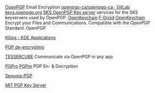 
[OpenPGP](https://www.openpgp.org/)
Email Encryption
[openpgp-ca/openpgp-ca · GitLab](https://gitlab.com/openpgp-ca/openpgp-ca)
[keys.openpgp.org](https://keys.openpgp.org/)
[SKS OpenPGP Key server](https://keyserver.ubuntu.com/)
services for the SKS keyservers used by OpenPGP.
[OpenKeychain](https://github.com/open-keychain/open-keychain)
[F-Droid](https://www.f-droid.org/app/org.sufficientlysecure.keychain)
[OpenKeychain](https://f-droid.org/packages/org.sufficientlysecure.keychain)
Encrypt your Files and Communications. Compatible with the OpenPGP Standard.
OpenPGP

[KGpg - KDE Applications](https://apps.kde.org/kgpg)

[PGP de-encrypting](https://sela.io/pgp)

[TESSERCUBE](https://github.com/DimensionDev/TesserPG-Android)
Communicate via OpenPGP in any app

[PGPro](https://github.com/lucanaef/PGPro)
[PGPro](https://pgpro.app/)
PGP En- & Decryption

[Sequoia-PGP](https://sequoia-pgp.org/)

[MIT PGP Key Server](https://pgp.mit.edu/)
